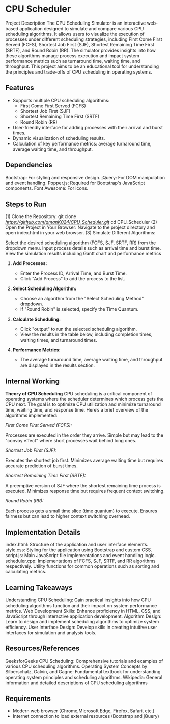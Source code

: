 # CPU Scheduler

Project Description
The CPU Scheduling Simulator is an interactive web-based application designed to simulate and compare various CPU scheduling algorithms. It allows users to visualize the execution of processes under different scheduling strategies, including First Come First Served (FCFS), Shortest Job First (SJF), Shortest Remaining Time First (SRTF), and Round Robin (RR). The simulator provides insights into how these algorithms manage process execution and impact system performance metrics such as turnaround time, waiting time, and throughput. This project aims to be an educational tool for understanding the principles and trade-offs of CPU scheduling in operating systems.

## Features

- Supports multiple CPU scheduling algorithms:
  - First Come First Served (FCFS)
  - Shortest Job First (SJF)
  - Shortest Remaining Time First (SRTF)
  - Round Robin (RR)
- User-friendly interface for adding processes with their arrival and burst times.
- Dynamic visualization of scheduling results.
- Calculation of key performance metrics: average turnaround time, average waiting time, and throughput.


## Dependencies
Bootstrap: For styling and responsive design.
jQuery: For DOM manipulation and event handling.
Popper.js: Required for Bootstrap's JavaScript components.
Font Awesome: For icons.
## Steps to Run
(1) Clone the Repository:
git clone *https://github.com/amanK024/CPU_Scheduler.git*
cd CPU_Scheduler
(2) Open the Project in Your Browser:
Navigate to the project directory and open index.html in your web browser.
(3) Simulate Different Algorithms:

Select the desired scheduling algorithm (FCFS, SJF, SRTF, RR) from the dropdown menu.
Input process details such as arrival time and burst time.
View the simulation results including Gantt chart and performance metrics


1. **Add Processes:**
   - Enter the Process ID, Arrival Time, and Burst Time.
   - Click "Add Process" to add the process to the list.

2. **Select Scheduling Algorithm:**
   - Choose an algorithm from the "Select Scheduling Method" dropdown.
   - If "Round Robin" is selected, specify the Time Quantum.

3. **Calculate Scheduling:**
   - Click "output" to run the selected scheduling algorithm.
   - View the results in the table below, including completion times, waiting times, and turnaround times.

4. **Performance Metrics:**
   - The average turnaround time, average waiting time, and throughput are displayed in the results section.
  ## Internal Working
**Theory of CPU Scheduling**
CPU scheduling is a critical component of operating systems where the scheduler determines which process gets the CPU next. The goal is to optimize CPU utilization and minimize turnaround time, waiting time, and response time. Here’s a brief overview of the algorithms implemented:

*First Come First Served (FCFS):*

Processes are executed in the order they arrive.
Simple but may lead to the "convoy effect" where short processes wait behind long ones.

*Shortest Job First (SJF):*

Executes the shortest job first.
Minimizes average waiting time but requires accurate prediction of burst times.

*Shortest Remaining Time First (SRTF):*

A preemptive version of SJF where the shortest remaining time process is executed.
Minimizes response time but requires frequent context switching.

*Round Robin (RR):*

Each process gets a small time slice (time quantum) to execute.
Ensures fairness but can lead to higher context switching overhead.

## Implementation Details
index.html: Structure of the application and user interface elements.
style.css: Styling for the application using Bootstrap and custom CSS.
script.js: Main JavaScript file implementations and event handling logic.
scheduler.cpp:
 Implementations of FCFS, SJF, SRTF, and RR algorithms respectively.
 Utility functions for common operations such as sorting and calculating metrics.
## Learning Takeaways
Understanding CPU Scheduling: Gain practical insights into how CPU scheduling algorithms function and their impact on system performance metrics.
Web Development Skills: Enhance proficiency in HTML, CSS, and JavaScript through interactive application development.
Algorithm Design: Learn to design and implement scheduling algorithms to optimize system efficiency.
User Interface Design: Develop skills in creating intuitive user interfaces for simulation and analysis tools.
## Resources/References
GeeksforGeeks CPU Scheduling: Comprehensive tutorials and examples of various CPU scheduling algorithms.
Operating System Concepts by Silberschatz, Galvin, and Gagne: Fundamental textbook for understanding operating system principles and scheduling algorithms.
Wikipedia: General information and detailed descriptions of CPU scheduling algorithms

## Requirements

- Modern web browser (Chrome,Microsoft Edge, Firefox, Safari, etc.)
- Internet connection to load external resources (Bootstrap and jQuery)



